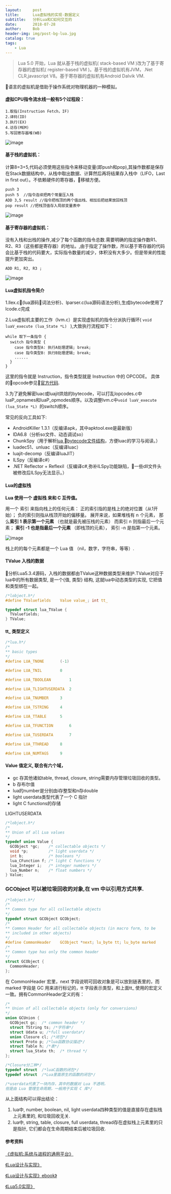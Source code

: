 ```yaml
---
layout:     post
title:      Lua虚拟栈的实现-数据定义
subtitle:   分析Lua和C如何交互的
date:       2018-07-28
author:     Bob
header-img: img/post-bg-lua.jpg
catalog: true
tags:
    - Lua
---
```


>Lua 5.0 开始，Lua 就从基于栈的虚拟机( stack-based VM )改为了基于寄存器的虚拟机( register-based VM )。基于栈的虚拟机有JVM，.Net CLR,javascript V8。基于寄存器的虚拟机有Android Dalvik VM.

语言的虚拟机是借助于操作系统对物理机器的一种模拟。
#### 虚拟CPU指令流水线一般有5个过程段：
    1.取指(Instruction Fetch，IF)
    2.译码(ID)
    3.执行(EX)
    4.访存(MEM)
    5.写回寄存器堆(WB)

![image](/img/pos_6.png)

#### 基于栈的虚拟机：
计算8=3+5,代码必须使用这些指令来移动变量(即push和pop),其操作数都是保存在Stack数据结构中，从栈中取出数据、计算然后再将结果存入栈中（LIFO，Last in first out）。不依赖硬件的寄存器，移植方便。

```
push 3
push 5  //指令连续把两个常量压入栈
ADD 3,5 result //指令把栈顶的两个值出栈、相加后把结果放回栈顶
pop result //把栈顶值存入局部变量表中
```
![image](/img/pos_3.png)

#### 基于寄存器的虚拟机：
没有入栈和出栈的操作,减少了每个函数的指令总数.需要明确的指定操作数R1、R2、R3（这些都是寄存器）的地址。,由于指定了操作数，所以基于寄存器的代码会比基于栈的代码要大，实际指令数量的减少，体积没有大多少。但是带来的性能提升更加突出。
```
ADD R1, R2, R3 ;
```
![image](/img/pos_4.png)




#### Lua虚拟机指令简介
1.llex.c(lua源码词法分析)、lparser.c(lua源码语法分析),生成bytecode使用了lcode.c完成

2.Lua虚拟机主要的工作（lvm.c）是实现虚拟机的指令分派执行循环( `void luaV_execute (lua_State *L) ` ),大致执行流程如下：
```
while 取下一条指令 {
  switch 指令类型 {
    case 指令类型A: 执行A处理逻辑; break;
    case 指令类型B: 执行B处理逻辑; break;
    ......
  }
}
```
这里的指令就是 Instruction，指令类型就是 Instruction 中的 OPCODE。
具体的opcode参见[官方代码](http://www.lua.org/source/5.3/lopcodes.h.html).


3.为了避免解密luac或luajit烘焙的bytecode，可以打乱lopcodes.c中luaP_opnames和luaP_opmodes顺序。以及调整lvm.c中`void luaV_execute (lua_State *L) `的switch顺序。

常见的反向工具如下:
+ AndroidKiller 1.3.1（反编译apk，其中apktool.exe是最新版）
+ IDA6.8（分析so文件、动态调试so）
+ ChunkSpy（用于解析[lua bytecode文件结构](https://github.com/feicong/lua_re)，方便luac的学习与阅读。）
+ luadec51、unluac（反编译luac）
+ luajit-decomp（反编译luaJIT）
+ ILSpy（反编译c#）
+ .NET Reflector + Reflexil（反编译c#,弥补ILSpy功能缺陷，一些dll文件头被修改后ILSpy无法显示。）

#### Lua的虚拟栈
 **Lua 使用一个 虚拟栈 来和 C 互传值。**

 用一个 索引 来指向栈上的任何元素： 正的索引指的是栈上的绝对位置（从1开始）； 负的索引则指从栈顶开始的偏移量。 展开来说，如果堆栈有 n 个元素， 那么**索引 1 表示第一个元素** （也就是最先被压栈的元素） 而索引 n 则指最后一个元素； **索引 -1 也是指最后一个元素** （即栈顶的元素）， 索引 -n 是指第一个元素。

![image](/img/pos_5.png)

栈上的的每个元素都是一个 Lua 值 （nil，数字，字符串，等等）.

#### TValue 入栈的数据

分析Lua5.3.4源码，入栈的数据都由TValue这种数据类型来维护.TValue对应于lua中的所有数据类型, 是一个{值, 类型} 结构, 这就lua中动态类型的实现, 它把值和类型绑在一起。

```c
/*lobject.h*/
#define TValuefields	Value value_; int tt_

typedef struct lua_TValue {
  TValuefields;
} TValue;
```

#### tt_ 类型定义

```c
/*lua.h*/
/*
** basic types
*/
#define LUA_TNONE		(-1)

#define LUA_TNIL		0

#define LUA_TBOOLEAN		1

#define LUA_TLIGHTUSERDATA	2

#define LUA_TNUMBER		3

#define LUA_TSTRING		4

#define LUA_TTABLE		5

#define LUA_TFUNCTION		6

#define LUA_TUSERDATA		7

#define LUA_TTHREAD		8

#define LUA_NUMTAGS		9
```

#### Value 值定义, 联合有六个域，
+ gc 存其他诸如table, thread, closure, string需要内存管理垃圾回收的类型。
+ b 存布尔值
+ lua的number是分别由i存整型和n存double
+ light userdata类型代表了一个 C 指针
+ light C functions的存储

LIGHTUSERDATA 

```c
/*lobject.h*/
/*
** Union of all Lua values
*/
typedef union Value {
  GCObject *gc;    /* collectable objects */
  void *p;         /* light userdata */
  int b;           /* booleans */
  lua_CFunction f; /* light C functions */
  lua_Integer i;   /* integer numbers */
  lua_Number n;    /* float numbers */
} Value;
```

### GCObject 可以被垃圾回收的对象,在 vm 中以引用方式共享.

```c
/*lobject.h*/
/*
** Common type for all collectable objects
*/
typedef struct GCObject GCObject;
/*
** Common Header for all collectable objects (in macro form, to be
** included in other objects)
*/
#define CommonHeader	GCObject *next; lu_byte tt; lu_byte marked
/*
** Common type has only the common header
*/
struct GCObject {
  CommonHeader;
};
```

在 CommonHeader 宏里，next 字段说明可回收对象是可以放到链表里的，而 marked 字段是 GC 用来进行标记的，tt 字段表示类型，和上面tt_ 使用的宏定义一致。拥有CommonHeader定义的有：
```c
/*
** Union of all collectable objects (only for conversions)
*/
union GCUnion {
  GCObject gc;  /* common header */
  struct TString ts; /*字符串*/
  struct Udata u; /*full userdata*/
  union Closure cl; /*闭包*/
  struct Proto p; /*lua函数协议描述*/
  struct Table h; /*表*/
  struct lua_State th;  /* thread */
};

/*Closure分二种*/
typedef struct  /*luaC函数的闭包*/
typedef struct  /*Lua里面原生的函数的闭包*/

/*userdata代表了一块内存，其中的数据对 Lua 不透明，
但是由 Lua 管理生命周期，一般用于实现 C 库*/


```
从上面结构可以得出结论：
1. lua中, number, boolean, nil, light userdata四种类型的值是直接存在虚拟栈上元素里的, 和垃圾回收无关.
2. lua中, string, table, closure, full userdata, thread存在虚拟栈上元素里的只是指针, 它们都会在生命周期结束后被垃圾回收.



#### 参考资料
[《虚拟机:系统与进程的通用平台》](https://book.douban.com/subject/3611865/)

[《Lua设计与实现》](https://book.douban.com/subject/27108476/)

[《Lua设计与实现》ebook》](https://github.com/lichuang/Lua-Source-Internal)

[《Lua5.0实现》](https://www.codingnow.com/2000/download/The%20Implementation%20of%20Lua5.0.pdf)
